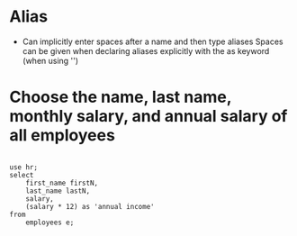 # Alias
- Can implicitly enter spaces after a name and then type aliases
Spaces can be given when declaring aliases explicitly with the as keyword (when using '')
# Choose the name, last name, monthly salary, and annual salary of all employees
<pre>
<code>
use hr;
select
	first_name firstN,
	last_name lastN,
	salary,
	(salary * 12) as 'annual income'
from
	employees e;
</code>
</pre>
